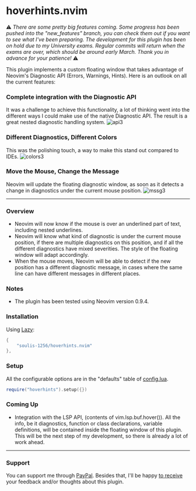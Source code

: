 # hoverhints.nvim
⚠️ _There are some pretty big features coming. Some progress has been pushed into the "new_features" branch, you can check them out if you want to see what I've been preparing. The development for this plugin has been on hold due to my University exams. Regular commits will return when the exams are over, which should be around early March. Thank you in advance for your patience!_ ⚠️


This plugin implements a custom floating window that takes advantage of Neovim's Diagnostic API (Errors, Warnings, Hints). Here is an outlook on all the current features:

### Complete integration with the Diagnostic API
It was a challenge to achieve this functionality, a lot of thinking went into the different ways I could make use of the native Diagnostic API. The result is a great nested diagnostic handling system.
![api3](https://github.com/soulis-1256/hoverhints.nvim/assets/118274635/3362d1ea-83a8-44b7-90f7-f5324fd2e713)

### Different Diagnostics, Different Colors
This was the polishing touch, a way to make this stand out compared to IDEs.
![colors3](https://github.com/soulis-1256/hoverhints.nvim/assets/118274635/a24e91e3-05c6-4da9-92d8-bb7725bae1a9)

### Move the Mouse, Change the Message
Neovim will update the floating diagnostic window, as soon as it detects a change in diagnostics under the current mouse position.
![mssg3](https://github.com/soulis-1256/hoverhints.nvim/assets/118274635/605dd43b-078a-46cd-971f-213c7a4c57be)

---
### Overview
- Neovim will now know if the mouse is over an underlined part of text, including nested underlines.
- Neovim will know what kind of diagnostic is under the current mouse position, if there are multiple diagnostics on this position, and if all the different diagnostics have mixed severities. The style of the floating window will adapt accordingly.
- When the mouse moves, Neovim will be able to detect if the new position has a different diagnostic message, in cases where the same line can have different messages in different places.

### Notes
- The plugin has been tested using Neovim version 0.9.4.

### Installation
Using [Lazy](https://github.com/folke/lazy.nvim):
```lua
{
    "soulis-1256/hoverhints.nvim"
},
```

### Setup
All the configurable options are in the "defaults" table of [config.lua](./lua/hoverhints/config.lua).
```lua
require("hoverhints").setup({})
```

### Coming Up
- Integration with the LSP API, (contents of vim.lsp.buf.hover()). All the info, be it diagnostics, function or class declarations, variable definitions, will be contained inside the floating window of this plugin. This will be the next step of my development, so there is already a lot of work ahead.

---
### Support
You can support me through [PayPal](https://www.paypal.com/paypalme/soulis1256). Besides that, I'll be happy [to receive](https://discord.com/users/319490489411829761) your feedback and/or thoughts about this plugin.
